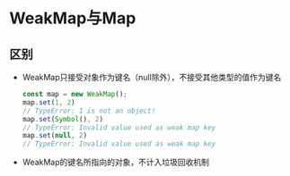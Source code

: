 # WeakMap与Map

## 区别

- WeakMap只接受对象作为键名（null除外），不接受其他类型的值作为键名

    ```js
    const map = new WeakMap();
    map.set(1, 2)
    // TypeError: 1 is not an object!
    map.set(Symbol(), 2)
    // TypeError: Invalid value used as weak map key
    map.set(null, 2)
    // TypeError: Invalid value used as weak map key
    ```

- WeakMap的键名所指向的对象，不计入垃圾回收机制
